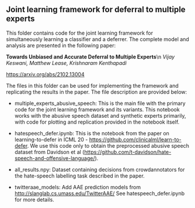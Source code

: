 ## Joint learning framework for deferral to multiple experts

This folder contains code for the joint learning framework for simultaneously learning a classifier and a deferrer. The complete model and analysis are presented in the following paper:

**Towards Unbiased and Accurate Deferral to Multiple Experts**\n
*Vijay Keswani, Matthew Lease, Krishnaram Kenthapadi*

https://arxiv.org/abs/2102.13004

The files in this folder can be used for implementing the framework
and replicating the results in the paper. The file description are provided below:

- multiple_experts_abusive_speech: This is the main file with the primary
code for the joint learning framework and its variants. This notebook 
works with the abusive speech dataset and synthetic experts primarily,
with code for plotting and replication provided in the notebook itself.

- hatespeech_defer.ipynb: This is the notebook from the paper on
learning-to-defer in ICML 20 - https://github.com/clinicalml/learn-to-defer.
We use this code only to obtain the preprocessed abusive speech dataset
from Davidson et al (https://github.com/t-davidson/hate-speech-and-offensive-language/).

- all_results.npy: Dataset containing decisions from crowdannotators for
the hate-speech labelling task described in the paper.

- twitteraae_models: Add AAE prediction models from http://slanglab.cs.umass.edu/TwitterAAE/
See hatespeech_defer.ipynb for more details.
